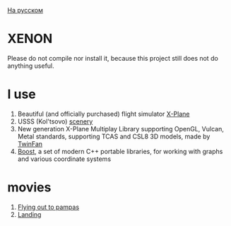 [На русском](https://github.com/unclesal/xenon/blob/master/README-RU.md)

# XENON

Please do not compile nor install it, because this project still does not do anything useful.

# I use

1. Beautiful (and officially purchased) flight simulator [X-Plane](https://www.x-plane.com/)
2. USSS (Kol'tsovo) [scenery](http://x-flight.su/ural.php)
3. New generation X-Plane Multiplay Library supporting OpenGL, Vulcan, Metal standards, supporting TCAS and CSL8 3D models, made by [TwinFan](https://github.com/TwinFan/XPMP2)
4. [Boost](https://www.boost.org/), a set of modern C++ portable libraries, for working with graphs and various coordinate systems

# movies

1. [Flying out to pampas](https://www.youtube.com/watch?v=wfAPAnU-FBk)
2. [Landing](https://www.youtube.com/watch?v=SvydTdDbwhs)
